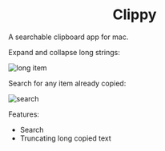 <h1 align=center>Clippy</h1>

A searchable clipboard app for mac.

Expand and collapse long strings:

![long item](./clippy-long-text2.gif)


Search for any item already copied:

![search](./clippy-search2.gif)

Features:
* Search
* Truncating long copied text
